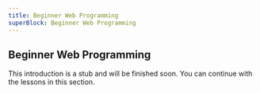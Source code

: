 ```yaml
---
title: Beginner Web Programming
superBlock: Beginner Web Programming
---
```

## Beginner Web Programming

This introduction is a stub and will be finished soon. You can continue with the lessons in this section.


 

